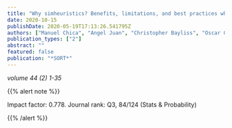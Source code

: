 ```yaml
---
title: "Why simheuristics? Benefits, limitations, and best practices when combining metaheuristics with simulation"
date: 2020-10-15
publishDate: 2020-05-19T17:13:26.541795Z
authors: ["Manuel Chica", "Angel Juan", "Christopher Bayliss", "Oscar Cordon", "David Kelton"]
publication_types: ["2"]
abstract: ""
featured: false
publication: "*SORT*"
---
```



_volume 44 (2) 1-35_


{{% alert note %}}

Impact factor: 0.778. Journal rank: Q3, 84/124 (Stats & Probability)

{{% /alert %}}


